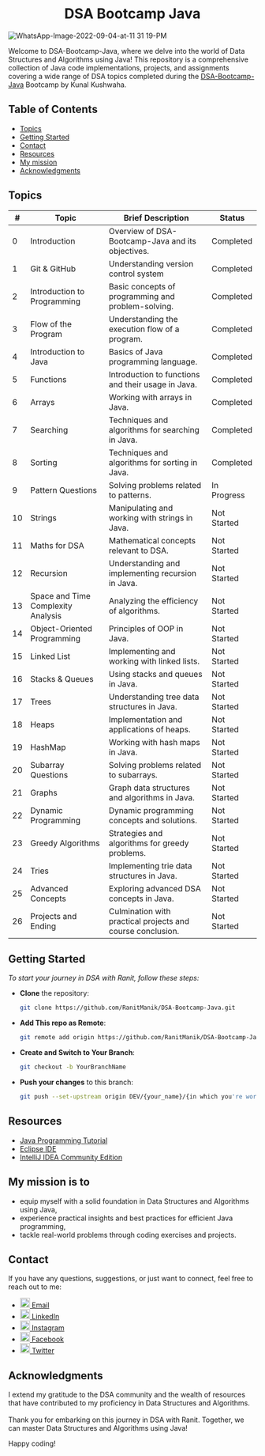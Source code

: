 
<div align="center">
 <h1>DSA Bootcamp Java</h1>
</div> 

![WhatsApp-Image-2022-09-04-at-11 31 19-PM](https://github.com/RanitManik/DSAwithRanit/assets/138437760/729510b5-16c7-446d-9aa3-33402e385303)


Welcome to DSA-Bootcamp-Java, where we delve into the world of Data Structures and Algorithms using Java! This repository is a comprehensive collection of Java code implementations, projects, and assignments covering a wide range of DSA topics completed during the [DSA-Bootcamp-Java](https://youtube.com/playlist?list=PL9gnSGHSqcnr_DxHsP7AW9ftq0AtAyYqJ&si=gh8cviNOehm7eT8R) Bootcamp by Kunal Kushwaha.

## Table of Contents

- [Topics](#topics)
- [Getting Started](#getting-started)
- [Contact](#contact)
- [Resources](#resources)
- [My mission](#my-mission-is-to)
- [Acknowledgments](#acknowledgments)


## Topics

| #   | Topic                              | Brief Description                                          | Status      |
| --- | ---------------------------------- | ---------------------------------------------------------- | ----------- |
| 0   | Introduction                       | Overview of DSA-Bootcamp-Java and its objectives.          | Completed   |
| 1   | Git & GitHub                       | Understanding version control system                       | Completed   |
| 2   | Introduction to Programming        | Basic concepts of programming and problem-solving.         | Completed   |
| 3   | Flow of the Program                | Understanding the execution flow of a program.             | Completed   |
| 4   | Introduction to Java               | Basics of Java programming language.                       | Completed   |
| 5   | Functions                          | Introduction to functions and their usage in Java.         | Completed   |
| 6   | Arrays                             | Working with arrays in Java.                               | Completed   |
| 7   | Searching                          | Techniques and algorithms for searching in Java.           | Completed   |
| 8   | Sorting                            | Techniques and algorithms for sorting in Java.             | Completed   |
| 9   | Pattern Questions                  | Solving problems related to patterns.                      | In Progress |
| 10  | Strings                            | Manipulating and working with strings in Java.             | Not Started |
| 11  | Maths for DSA                      | Mathematical concepts relevant to DSA.                     | Not Started |
| 12  | Recursion                          | Understanding and implementing recursion in Java.          | Not Started |
| 13  | Space and Time Complexity Analysis | Analyzing the efficiency of algorithms.                    | Not Started |
| 14  | Object-Oriented Programming        | Principles of OOP in Java.                                 | Not Started |
| 15  | Linked List                        | Implementing and working with linked lists.                | Not Started |
| 16  | Stacks & Queues                    | Using stacks and queues in Java.                           | Not Started |
| 17  | Trees                              | Understanding tree data structures in Java.                | Not Started |
| 18  | Heaps                              | Implementation and applications of heaps.                  | Not Started |
| 19  | HashMap                            | Working with hash maps in Java.                            | Not Started |
| 20  | Subarray Questions                 | Solving problems related to subarrays.                     | Not Started |
| 21  | Graphs                             | Graph data structures and algorithms in Java.              | Not Started |
| 22  | Dynamic Programming                | Dynamic programming concepts and solutions.                | Not Started |
| 23  | Greedy Algorithms                  | Strategies and algorithms for greedy problems.             | Not Started |
| 24  | Tries                              | Implementing trie data structures in Java.                 | Not Started |
| 25  | Advanced Concepts                  | Exploring advanced DSA concepts in Java.                   | Not Started |
| 26  | Projects and Ending                | Culmination with practical projects and course conclusion. | Not Started |


## Getting Started

_To start your journey in DSA with Ranit, follow these steps:_

 - **Clone** the repository:

   ```bash
   git clone https://github.com/RanitManik/DSA-Bootcamp-Java.git
   ```

- **Add This repo as Remote**:

   ```bash
   git remote add origin https://github.com/RanitManik/DSA-Bootcamp-Java.git
   ```

- **Create and Switch to Your Branch**:

   ```bash
   git checkout -b YourBranchName
   ```

- **Push your changes** to this branch:

   ```bash
   git push --set-upstream origin DEV/{your_name}/{in which you're working on}
   ```

<!-- CONTACT -->


## Resources

* [Java Programming Tutorial](https://youtube.com/playlist?list=PL9gnSGHSqcnr_DxHsP7AW9ftq0AtAyYqJ&si=vqJ3knXgQfLjig82)
* [Eclipse IDE](https://www.eclipse.org/downloads/)
* [IntelliJ IDEA Community Edition](https://www.jetbrains.com/idea/download/)


## My mission is to

- equip myself with a solid foundation in Data Structures and Algorithms using Java,
- experience practical insights and best practices for efficient Java programming,
- tackle real-world problems through coding exercises and projects.

## Contact

If you have any questions, suggestions, or just want to connect, feel free to reach out to me:

- [<img src="https://cdn4.iconfinder.com/data/icons/social-media-logos-6/512/112-gmail_email_mail-512.png" height="20" /> Email](mailto:ranitmanik.dev@gmail.com)
- [<img src="https://upload.wikimedia.org/wikipedia/commons/thumb/c/ca/LinkedIn_logo_initials.png/480px-LinkedIn_logo_initials.png" height="20" /> LinkedIn](https://www.linkedin.com/in/ranit-manik/)
- [<img src="https://upload.wikimedia.org/wikipedia/commons/thumb/a/a5/Instagram_icon.png/600px-Instagram_icon.png" height="20" /> Instagram](https://www.instagram.com/ranit_manik_/)
- [<img src="https://upload.wikimedia.org/wikipedia/commons/6/6c/Facebook_Logo_2023.png" height="20" /> Facebook](https://www.facebook.com/RanitKumarManik/)
- [<img src="https://upload.wikimedia.org/wikipedia/commons/thumb/6/6f/Logo_of_Twitter.svg/512px-Logo_of_Twitter.svg.png" height="20" /> Twitter](https://twitter.com/RANIT_MANIK)


## Acknowledgments

I extend my gratitude to the DSA community and the wealth of resources that have contributed to my proficiency in Data Structures and Algorithms.</br>
</br>Thank you for embarking on this journey in DSA with Ranit. Together, we can master Data Structures and Algorithms using Java!

Happy coding!


